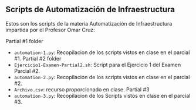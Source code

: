 ## Scripts de Automatización de Infraestructura

Estos son los scripts de la materia Automatización de Infraestructura impartida por el Profesor Omar Cruz:

Partial #1 folder
- `automation-1.py`: Recopilacion de los scripts vistos en clase en el parcial #1.
Partial #2 folder
- `Ejercicio1-Examen-Partial2.sh`: Script para el Ejercicio 1 del Examen Parcial #2.
- `automation-2.py`: Recopilacion de los scripts vistos en clase en el parcial #2.
- `Archivo.csv`: recurso proporcionado en clase.
Partial #3
- `automation-3.py`: Recopilacion de los Scripts vistos en clase en el parcial #3.